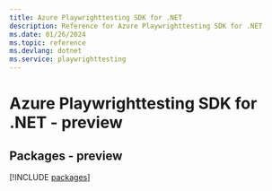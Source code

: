 ```yaml
---
title: Azure Playwrighttesting SDK for .NET
description: Reference for Azure Playwrighttesting SDK for .NET
ms.date: 01/26/2024
ms.topic: reference
ms.devlang: dotnet
ms.service: playwrighttesting
---
```

# Azure Playwrighttesting SDK for .NET - preview
## Packages - preview
[!INCLUDE [packages](playwrighttesting-index.md)]